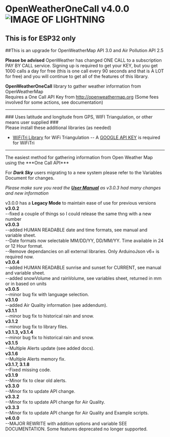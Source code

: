# OpenWeatherOneCall v4.0.0  ![IMAGE OF LIGHTNING](https://github.com/JHershey69/OpenWeatherOneCall/blob/master/images/lightning.jpg)
## This is for ESP32 only 

##This is an upgrade for OpenWeatherMap API 3.0 and Air Pollution API 2.5

**Please be advised** OpenWeather has changed ONE CALL to a subscription PAY BY CALL service. Signing up is
required to get your KEY, but you get 1000 calls a day for free (this is one call every 90 seconds and that is A LOT for free)
and you will continue to get all of the features of this library.

**OpenWeatherOneCall** library to gather weather information from OpenWeatherMap
<br>Requires a One Call API Key from http://openweathermap.org (Some fees involved for some actions, see documentation)<br>
<hr>
### Uses latitude and longitude from GPS, WIFI Triangulation, or other means user supplied ###
<br>
Please install these additional libraries (as needed) 

- [WiFiTri Library](https://www.github.com/jhershey69/WiFiTri) for WiFi Triangulation
-- A [GOOGLE API KEY](https://developers.google.com/maps/documentation/javascript/get-api-key) is required for WiFiTri
<hr>
The easiest method for gathering information from Open Weather Map using the ***One Call API***

For ***Dark Sky*** users migrating to a new system please refer to the Variables Document for changes.

*Please make sure you read the [**User Manual**](https://github.com/JHershey69/OpenWeatherOneCall/blob/master/docs/OpenWeatherOneCall%20Manual%20v3.0.4.pdf) as v3.0.3 had many changes and new information*

v3.0.0 has a **Legacy Mode** to maintain ease of use for previous versions
<br>**v3.0.2** 
<br>--fixed a couple of things so I could release the same thng with a new number
<br>**v3.0.3** 
<br>--added HUMAN READABLE date and time formats, see manual and variable sheet.
<br>--Date formats now selectable MM/DD/YY, DD/MM/YY. Time available in 24 or 12 Hour format.
<br>--Remove dependancies on all external libraries. Only ArduinoJson v6+ is required now.
<br>**v3.0.4** 
<br>--added HUMAN READABLE sunrise and sunset for CURRENT, see manual and variable sheet.
<br>--added snowVolume and rainVolume, see variables sheet, returned in mm or in based on units
<br>**v3.0.5** 
<br>--minor bug fix with language selection.
<br>**v3.1.0** 
<br>--added Air Quality information (see addendum).
<br>**v3.1.1** 
<br>--minor bug fix to historical rain and snow.
<br>**v3.1.2** 
<br>--minor bug fix to library files.
<br>**v3.1.3, v3.1.4** 
<br>--minor bug fix to historical rain and snow.
<br>**v3.1.5** 
<br>--Multiple Alerts update (see added docs).
<br>**v3.1.6** 
<br>--Multiple Alerts memory fix.
<br>**v3.1.7, 3.1.8** 
<br>--Fixed missing code.
<br>**v3.1.9** 
<br>--Minor fix to clear old alerts.
<br>**v3.3.0** 
<br>--Minor fix to update API change.
<br>**v3.3.2** 
<br>--Minor fix to update API change for Air Quality.
<br>**v3.3.3** 
<br>--Minor fix to update API change for Air Quality and Example scripts.
<br>**v4.0.0** 
<br>--MAJOR REWRITE with addition options and variable SEE DOCUMENTATION. Some features deprecated no longer supported.

